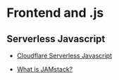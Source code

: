 # Frontend and .js

## Serverless Javascript 

* [Cloudflare Serverless Javascript](https://www.cloudflare.com/learning/serverless/serverless-javascript/)

* [What is JAMstack?](https://www.cloudflare.com/learning/performance/what-is-jamstack/)
